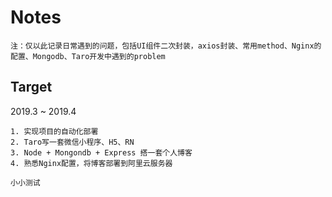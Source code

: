# Notes
`
注：仅以此记录日常遇到的问题，包括UI组件二次封装，axios封装、常用method、Nginx的配置、Mongodb、Taro开发中遇到的problem
`
## Target
2019.3 ~ 2019.4
```
1. 实现项目的自动化部署
2. Taro写一套微信小程序、H5、RN 
3. Node + Mongondb + Express 搭一套个人博客
4. 熟悉Nginx配置，将博客部署到阿里云服务器
```
```
小小测试
```


